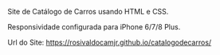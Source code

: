 Site de Catálogo de Carros usando HTML e CSS.

Responsividade configurada para iPhone 6/7/8 Plus.

Url do Site: https://rosivaldocamjr.github.io/catalogodecarros/
